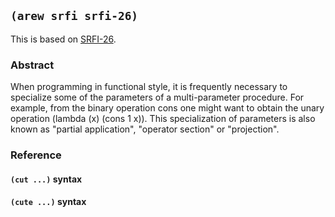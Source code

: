 ## `(arew srfi srfi-26)`

This is based on [SRFI-26](https://srfi.schemers.org/srfi-26/).

### Abstract

When programming in functional style, it is frequently necessary to
specialize some of the parameters of a multi-parameter procedure. For
example, from the binary operation cons one might want to obtain the
unary operation (lambda (x) (cons 1 x)). This specialization of
parameters is also known as "partial application", "operator section"
or "projection".

### Reference

#### `(cut ...)` syntax

#### `(cute ...)` syntax
